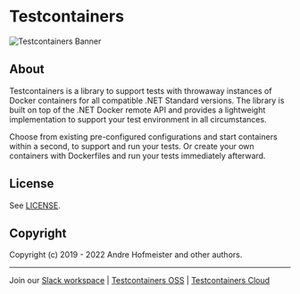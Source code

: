 # Testcontainers

![Testcontainers Banner](Banner.png)

## About

Testcontainers is a library to support tests with throwaway instances of Docker containers for all compatible .NET Standard versions. The library is built on top of the .NET Docker remote API and provides a lightweight implementation to support your test environment in all circumstances.

Choose from existing pre-configured configurations and start containers within a second, to support and run your tests. Or create your own containers with Dockerfiles and run your tests immediately afterward.

## License

See [LICENSE](https://raw.githubusercontent.com/testcontainers/testcontainers-dotnet/master/LICENSE).

## Copyright

Copyright (c) 2019 - 2022 Andre Hofmeister and other authors.

----

Join our [Slack workspace][739e5ee9] | [Testcontainers OSS][432332aa] | [Testcontainers Cloud][7b2badd4]

[739e5ee9]: https://slack.testcontainers.org/
[432332aa]: https://www.testcontainers.org/
[7b2badd4]: https://www.testcontainers.cloud/
